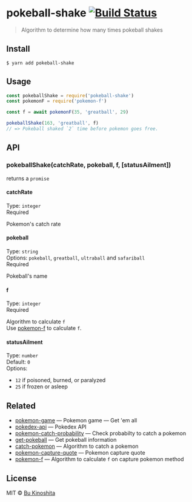 # pokeball-shake [![Build Status](https://travis-ci.org/bukinoshita/pokeball-shake.svg?branch=master)](https://travis-ci.org/bukinoshita/pokeball-shake)

> Algorithm to determine how many times pokeball shakes

## Install

```
$ yarn add pokeball-shake
```

## Usage

```js
const pokeballShake = require('pokeball-shake')
const pokemonF = require('pokemon-f')

const f = await pokemonF(35, 'greatball', 29)

pokeballShake(163, 'greatball', f)
// => Pokeball shaked `2` time before pokemon goes free.
```

## API

### pokeballShake(catchRate, pokeball, f, [statusAilment])

returns a `promise`

#### catchRate

Type: `integer`<br/>
Required

Pokemon's catch rate

#### pokeball

Type: `string`<br/>
Options: `pokeball`, `greatball`, `ultraball` and `safariball`<br/>
Required

Pokeball's name

#### f

Type: `integer`<br/>
Required

Algorithm to calculate `f`<br/>
Use [pokemon-f](https://github.com/bukinoshita/pokemon-f) to calculate `f`.

#### statusAilment

Type: `number`<br/>
Default: `0`<br/>
Options:

- `12` if poisoned, burned, or paralyzed
- `25` if frozen or asleep

## Related

- [pokemon-game](https://github.com/bukinoshita/pokemon-game) — Pokemon game — Get 'em all
- [pokedex-api](https://github.com/bukinoshita/pokedex-api) — Pokedex API
- [pokemon-catch-probability](https://github.com/bukinoshita/pokemon-catch-probability) — Check probabilty to catch a pokemon
- [get-pokeball](https://github.com/bukinoshita/get-pokeball) — Get pokeball information
- [catch-pokemon](https://github.com/bukinoshita/catch-pokemon) — Algorithm to catch a pokemon
- [pokemon-capture-quote](https://github.com/bukinoshita/pokemon-capture-quote) — Pokemon capture quote
- [pokemon-f](https://github.com/bukinoshita/pokemon-f) — Algorithm to calculate `f` on capture pokemon method

## License

MIT © [Bu Kinoshita](https://bukinoshita.io)

